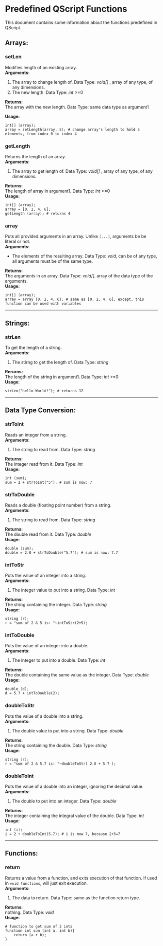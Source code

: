 # Predefined QScript Functions
This document contains some information about the functions predefined in QScript.

## Arrays:
### setLen
Modifies length of an existing array.  
**Arguments:**  
1. The array to change length of. Data Type: _void[]_ , array of any type, of any dimensions.
2. The new length. Data Type: _int_ >=0  

**Returns:**  
The array with the new length. Data Type: same data type as argument1  

**Usage:**  
```
int[] (array);
array = setLength(array, 5); # change array's length to hold 5 elements, from index 0 to index 4
```
### getLength
Returns the length of an array.  
**Arguments:**  
1. The array to get length of. Data Type: _void[]_ , array of any type, of any dimensions.  

**Returns:**  
The length of array in argument1. Data Type: _int_ >=0  
**Usage:**  
```
int[] (array);
array = [0, 2, 4, 6];
getLength (array); # returns 4
```
### array
Puts all provided arguments in an array. Unlike `[...]`, arguments be be literal or not.  
**Arguments:**  
* The elements of the resulting array. Data Type: _void_, can be of any type, all arguments must be of the same type.  

**Returns:**  
The arguments in an array. Data Type: _void[]_, array of the data type of the arguments.  
**Usage:**  
```
int[] (array);
array = array (0, 2, 4, 6); # same as [0, 2, 4, 6], except, this function can be used with variables
```

---

## Strings:
### strLen
To get the length of a string.  
**Arguments:**  
1. The stirng to get the length of. Data Type: _string_  

**Rerurns:**  
The length of the string in argument1. Data Type: _int_ >=0  
**Usage:**  
```
strLen("hello World!"); # returns 12
```

---

## Data Type Conversion:
### strToInt
Reads an integer from a string.  
**Arguments:**  
1. The string to read from. Data Type: _string_  

**Returns:**  
The integer read from it. Data Type: _int_  
**Usage:**  
```
int (sum);
sum = 2 + strToInt("5"); # sum is now: 7
```
### strToDouble
Reads a double (floating point number) from a string.  
**Arguments:**  
1. The string to read from. Data Type: _string_  

**Returns:**  
The double read from it. Data Type: _double_  
**Usage:**  
```
double (sum);
double = 2.0 + strToDouble("5.7"); # sum is now: 7.7
```
### intToStr
Puts the value of an integer into a string.  
**Arguments:**  
1. The integer value to put into a string. Data Type: _int_  

**Returns:**  
The string containing the integer. Data Type: _string_  
**Usage:**  
```
string (r);
r = "sum of 2 & 5 is: "~intToStr(2+5);
```
### intToDouble
Puts the value of an integer into a double.  
**Arguments:**  
1. The integer to put into a double. Data Type: _int_  

**Returns:**  
The double containing the same value as the integer. Data Type: _double_  
**Usage:**  
```
double (d);
d = 5.7 + intToDouble(2);
```
### doubleToStr
Puts the value of a double into a string.  
**Arguments:**  
1. The double value to put into a string. Data Type: _double_  

**Returns:**  
The string containing the double. Data Type: _string_  
**Usage:**  
```
string (r);
r = "sum of 2 & 5.7 is: "~doubleToStr( 2.0 + 5.7 );
```
### doubleToInt
Puts the value of a double into an integer, ignoring the decimal value.  
**Arguments:**  
1. The double to put into an integer. Data Type: _double_  

**Returns:**  
The integer containing the integral value of the double. Data Type: _int_  
**Usage:**  
```
int (i);
i = 2 + doubleToInt(5.7); # i is now 7, because 2+5=7
```

---

## Functions:
### return
Returns a value from a function, and exits execution of that function. If used in `void functions`, will just exit execution.  
**Arguments:**  
1. The data to return. Data Type: same as the function return type.  

**Returns:**  
nothing. Data Type: _void_  
**Usage:**  
```
# function to get sum of 2 ints
function int sum (int a, int b){
	return (a + b);
}
```